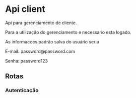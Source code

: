 # Api client

<p>Api para gerenciamento de cliente.</p>
<p>Para a utilização do gerenciamento e necessario esta logado.</p>
<p>As informacoes padrão salva do usuário seria</p>
<p>E-mail: password@password.com</p>
<p>Senha: password123</p>

## Rotas

### Autenticação 

